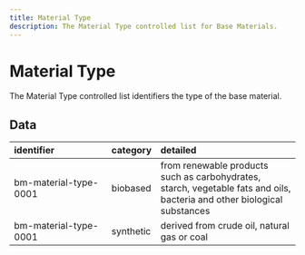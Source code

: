 ```yaml
---
title: Material Type
description: The Material Type controlled list for Base Materials.
---
```


# Material Type

The Material Type controlled list identifiers the type of the base material.

## Data
|<div style="width:150px">identifier</div>|category|detailed|
|:-|:-|:-|
|bm-material-type-0001|biobased|from renewable products such as carbohydrates, starch, vegetable fats and oils, bacteria and other biological substances|
|bm-material-type-0001|synthetic|derived from crude oil, natural gas or coal|